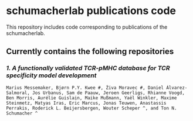 # schumacherlab publications code

This repository includes code corresponding to publications of the schumacherlab.

## Currently contains the following repositories 

### _1. A functionally validated TCR-pMHC database for TCR specificity model development_
    Marius Messemaker, Bjørn P.Y. Kwee #, Živa Moravec #, Daniel Álvarez-Salmoral, Jos Urbanus, Sam de Paauw, Jeroen Geerligs, Rhianne Voogd, Ben Morris, Aurélie Guislain, Maike Mußmann, Yaël Winkler, Maxime Steinmetz, Matyas Iras, Eric Marcus, Jonas Teuwen, Anastassis Perrakis, Roderick L. Beijersbergen, Wouter Scheper ^, and Ton N. Schumacher ^
